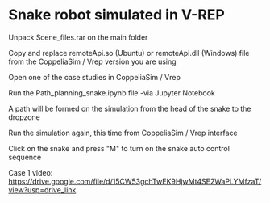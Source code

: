 Snake robot simulated in V-REP
==============================
Unpack Scene_files.rar on the main folder


Copy and replace remoteApi.so (Ubuntu) or remoteApi.dll (Windows) file from the CoppeliaSim / Vrep version you are using



Open one of the case studies in CoppeliaSim / Vrep



Run the Path_planning_snake.ipynb file -via Jupyter Notebook



A path will be formed on the simulation from the head of the snake to the dropzone



Run the simulation again, this time from CoppeliaSim / Vrep interface



Click on the snake and press "M" to turn on the snake auto control sequence




Case 1 video: https://drive.google.com/file/d/15CW53gchTwEK9HjwMt4SE2WaPLYMfzaT/view?usp=drive_link

